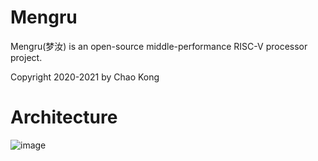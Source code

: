 # Mengru

Mengru(梦汝) is an open-source middle-performance RISC-V processor project.

Copyright 2020-2021 by Chao Kong

# Architecture
![image](https://user-images.githubusercontent.com/54934334/148646936-ca31444c-c447-4982-82dd-8fbd46a58ea4.png)
